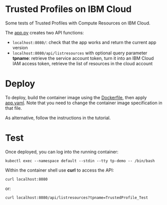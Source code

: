 # Trusted Profiles on IBM Cloud
Some tests of Trusted Profiles with Compute Resources on IBM Cloud.

The [app.py](app.py) creates two API functions:
- `localhost:8080/`: check that the app works and return the current app version
- `localhost:8080/api/listresources` with optional query parameter **tpname**: retrieve the service account token, turn it into an IBM Cloud IAM access token, retrieve the list of resources in the cloud account

# Deploy
To deploy, build the container image using the [Dockerfile](Dockerfile), then apply [app.yaml](app.yaml). Note that you need to change the container image specification in that file.

As alternative, follow the instructions in the tutorial.

# Test 
Once deployed, you can log into the running container:
```
kubectl exec --namespace default --stdin --tty tp-demo -- /bin/bash
```

Within the container shell use **curl** to access the API:
```
curl localhost:8080
```
or:
```
curl localhost:8080/api/listresources?tpname=TrustedProfile_Test
```